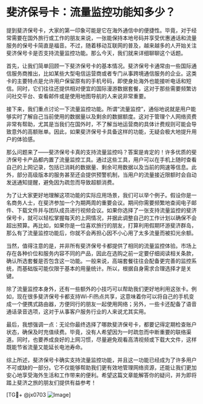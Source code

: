 # 斐济保号卡：流量监控功能知多少？

提到斐济保号卡，大家的第一印象可能是它在海外通信中的便捷性。毕竟，对于经常需要在国外旅行或工作的朋友来说，一张能保持本地号码并享受优惠通话和流量服务的保号卡简直是福音。不过，随着移动互联网的普及，越来越多的人开始关注斐济保号卡是否支持流量监控功能。那么今天，我们就来详细聊聊这个话题。

首先，让我们简单回顾一下斐济保号卡的基本情况。斐济保号卡通常由一些国际通信服务商推出，比如某些大型电信运营商或者专门从事跨境通信服务的企业。这类卡的主要特点是允许用户保留原有的手机号码，即使身处海外也能接听电话和短信。同时，它们往往还提供相对便宜的国际漫游数据套餐，这对于那些需要频繁访问社交平台、查看邮件或是使用地图导航的人来说非常重要。

接下来，我们重点讨论一下流量监控功能。所谓“流量监控”，通俗地说就是用户能够实时了解自己当前使用的数据量以及剩余的数据额度。这对于管理个人网络资费非常有帮助，尤其是当我们在国外时，不了解当地运营商的具体计费规则可能会导致意外的高额账单。因此，如果斐济保号卡具备这样的功能，无疑会极大地提升用户的体验感。

那么问题来了——斐济保号卡真的支持流量监控吗？答案是肯定的！许多优质的斐济保号卡产品都内置了流量监控工具。通过这些工具，用户可以在手机上随时查看自己的上网记录，包括已消耗的数据量、剩余可用数据以及当前的网速等信息。此外，部分高级版本的服务甚至还会提供预警机制，当用户的流量接近限额时会自动发送通知提醒，避免因为疏忽而导致超额消费。

为了让大家更好地理解这项功能的实际应用场景，我们可以举个例子。假设你是一名商务人士，在斐济参加一个为期两周的重要会议。期间你需要频繁地查阅电子邮件、下载文件并与团队成员进行视频会议。如果你选择了一张支持流量监控的斐济保号卡，就可以轻松掌握每天的上网情况，并据此调整自己的工作计划以确保不会超出预算。再比如，如果你是一位喜欢旅行的朋友，打算利用假期环游斐济群岛，那么有了流量监控功能后，你就不会再担心因不小心用了太多流量而被扣光余额。

当然，值得注意的是，并非所有斐济保号卡都提供了相同的流量监控体验。市场上存在各种价位和服务内容不同的产品，因此在选购之前一定要仔细阅读相关条款，确认所选套餐是否包含这一功能。一般来说，高端套餐往往会配备更完善的监控系统，而基础版可能仅限于基本的用量统计。所以，根据自身需求合理选择才是关键。

除了流量监控本身外，还有一些额外的小技巧可以帮助我们更好地利用这张卡。例如，现在很多斐济保号卡都支持Wi-Fi热点共享，这意味着你可以将自己的手机变成一个便携式路由器，方便同行的朋友一起使用网络；另外，一些卡还配备了语音通话录音选项，这对于从事客户服务行业的人来说尤其实用。

最后，我想强调一点：无论你最终选择了哪款斐济保号卡，都要记得定期检查账户状态，确保及时充值续费。毕竟，没有人希望因为一时疏忽而中断重要的联络渠道。同时，也要养成良好的上网习惯，尽量避免观看高清视频或下载大文件，这样既能节省流量又能延长电池寿命。

综上所述，斐济保号卡确实支持流量监控功能，并且这一功能已经成为了许多用户不可或缺的一部分。它不仅能够帮助我们更有效地管理网络资源，还能让我们更加安心地享受海外生活和工作带来的便利。希望这篇文章能解答你的疑问，并为即将踏上斐济之旅的朋友们提供有益参考！

[TG💪+ @jx0703 ![Image](https://github.com/user-attachments/assets/dbca1d08-cadb-493c-b0ec-ad6f7a83f270)]